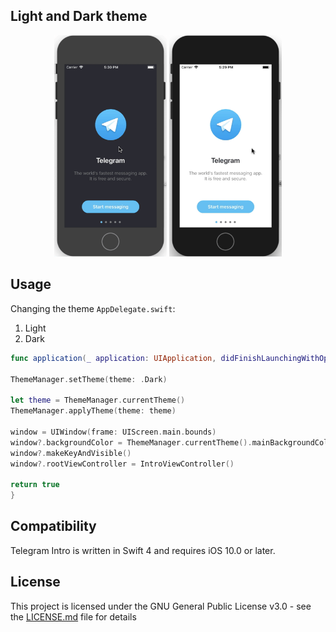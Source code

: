 ## Light and Dark theme
<p align="center">
<img src="https://raw.githubusercontent.com/dworkinnbarimen/telegram_intro/master/Resources/dark_intro.gif" width="180"/>
<img src="https://raw.githubusercontent.com/dworkinnbarimen/telegram_intro/master/Resources/light_intro.gif" width="180"/>
</p>

## Usage
Changing the theme `AppDelegate.swift`:
1) Light
2) Dark

``` swift
func application(_ application: UIApplication, didFinishLaunchingWithOptions launchOptions: [UIApplicationLaunchOptionsKey: Any]?) -> Bool {

ThemeManager.setTheme(theme: .Dark)

let theme = ThemeManager.currentTheme()
ThemeManager.applyTheme(theme: theme)

window = UIWindow(frame: UIScreen.main.bounds)
window?.backgroundColor = ThemeManager.currentTheme().mainBackgroundColor
window?.makeKeyAndVisible()
window?.rootViewController = IntroViewController()

return true
}
```
## Compatibility
Telegram Intro is written in Swift 4 and requires iOS 10.0 or later.

## License
This project is licensed under the GNU General Public License v3.0 - see the [LICENSE.md](https://github.com/dworkinnbarimen/telegram_intro/blob/master/LICENSE) file for details
